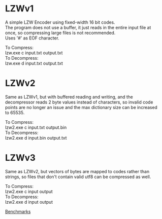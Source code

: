 # LZWv1
A simple LZW Encoder using fixed-width 16 bit codes.<br>
The program does not use a buffer, it just reads in the entire input file at once, so compressing large files is not recommended.<br>
Uses '#' as EOF character.<br>

To Compress:<br>
lzw.exe c input.txt output.txt<br>
To Decompress:<br>
lzw.exe d input.txt output.txt<br>

# LZWv2
Same as LZWv1, but with buffered reading and writing, and the decompressor reads 2 byte values instead of characters, so invalid code points are no longer an issue and the max dictionary size can be increased to 65535.<br>

To Compress:<br>
lzw2.exe c input.txt output.bin<br>
To Decompress:<br>
lzw2.exe d input.bin output.txt<br>

# LZWv3
Same as LZWv2, but vectors of bytes are mapped to codes rather than strings, so files that don't contain valid utf8 can be compressed as well.<br>

To Compress:<br>
lzw2.exe c input output<br>
To Decompress:<br>
lzw2.exe d input output<br>

[Benchmarks](https://sheet.zoho.com/sheet/open/1pcxk88776ef2c512445c948bee21dcbbdba5?sheet=Sheet1&range=A1)
